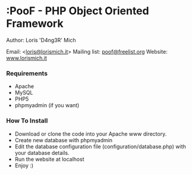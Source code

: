 :PooF - PHP Object Oriented Framework
=========
Author: Loris 'D4ng3R' Mich 

Email: <<loris@lorismich.it>>
Mailing list: poof@freelist.org
Website: www.lorismich.it


### Requirements ###
- Apache
- MySQL
- PHP5
- phpmyadmin (if you want)

### How To Install ###
- Download or clone the code into your Apache www directory.
- Create new database with phpmyadmin
- Edit the database configuration file (configuration/database.php) with your database details.
- Run the website at localhost
- Enjoy :)

